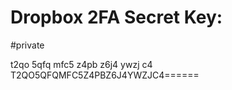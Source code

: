 # Dropbox 2FA Secret Key:
#private

t2qo 5qfq mfc5 z4pb z6j4 ywzj c4
T2QO5QFQMFC5Z4PBZ6J4YWZJC4======